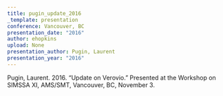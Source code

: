 ```yaml
---
title: pugin_update_2016
_template: presentation
conference: Vancouver, BC
presentation_date: "2016"
author: ehopkins
upload: None
presentation_author: Pugin, Laurent
presentation_year: "2016"
---
```

Pugin, Laurent. 2016. “Update on Verovio.” Presented at the Workshop on SIMSSA XI, AMS/SMT, Vancouver, BC, November 3.